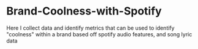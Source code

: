 # Brand-Coolness-with-Spotify
Here I collect data and identify metrics that can be used to identify "coolness" within a brand based off spotify audio features, and song lyric data
